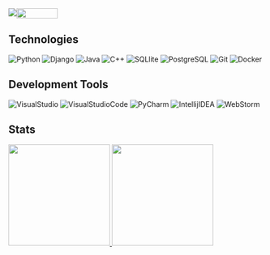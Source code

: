 <div style="display: flex;">
  <img src="https://readme-typing-svg.demolab.com?font=Fira+Code&size=20&pause=1000&color=FFFFFF&background=5C2D91&vCenter=true&random=false&width=400&height=35&lines=Aiow-dev+GitHub+profile"></img>
  <img src="https://www.codewars.com/users/Aiow-dev/badges/large" width="40%"></img>
</div>

## Technologies

![Python](https://img.shields.io/badge/Python-3776AB?style=for-the-badge&logo=python&logoColor=white&color=5C2D91)
![Django](https://img.shields.io/badge/Django-092E20?style=for-the-badge&logo=django&logoColor=white&color=5C2D91)
![Java](https://img.shields.io/badge/Java-007396?style=for-the-badge&logo=java&logoColor=white&color=5C2D91)
![C++](https://img.shields.io/badge/C++-00599C?style=for-the-badge&logo=cplusplus&logoColor=white&color=5C2D91)
![SQLlite](https://img.shields.io/badge/SQLite-003B57?style=for-the-badge&logo=sqlite&logoColor=white&color=5C2D91)
![PostgreSQL](https://img.shields.io/badge/PostgreSQL-4169E1?style=for-the-badge&logo=postgresql&logoColor=white&color=5C2D91)
![Git](https://img.shields.io/badge/Git-F05032?style=for-the-badge&logo=git&logoColor=white&color=5C2D91)
![Docker](https://img.shields.io/badge/Docker-2496ED?style=for-the-badge&logo=docker&logoColor=white&color=5C2D91)

## Development Tools

![VisualStudio](https://img.shields.io/badge/Visual%20Studio-5C2D91?style=for-the-badge&logo=visualstudio&logoColor=white)
![VisualStudioCode](https://img.shields.io/badge/Visual%20Studio%20Code-007ACC?style=for-the-badge&logo=visualstudiocode&logoColor=white&color=5C2D91)
![PyCharm](https://img.shields.io/badge/PyCharm-000000?style=for-the-badge&logo=pycharm&logoColor=white&color=5C2D91)
![IntellijIDEA](https://img.shields.io/badge/Intellij%20IDEA-000000?style=for-the-badge&logo=intellijidea&logoColor=white&color=5C2D91)
![WebStorm](https://img.shields.io/badge/webstorm-143?style=for-the-badge&logo=webstorm&logoColor=white&color=5C2D91)

## Stats

<a href="https://github.com/anuraghazra/github-readme-stats">
  <img height=200 src="https://github-readme-stats.vercel.app/api?username=Aiow-dev&show_icons=true&rank_icon=github&include_all_commits=true" />
</a>
<a href="https://github.com/anuraghazra/convoychat">
  <img height=200 src="https://github-readme-stats.vercel.app/api/top-langs?username=Aiow-dev&hide_progress=true&card_width=335" />
</a>
